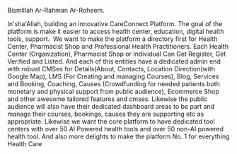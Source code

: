 Bismillah Ar-Rahman Ar-Roheem. 

In'sha'Allah, building an innovative CareConnect Platform. The goal of the platform is make it easier to access health center, education, digital health tools, support.  We want to make the platform a directory first for Health Center, Pharmacist Shop and Professional Health Practitioners. Each Health Center (Organization), Pharmacist Shop or Individual Can Get Register, Get Verified and Listed. And each of this entities have a dedicated admin end with robust CMSes for Details(About, Contacts, Location Direction(with Google Map), LMS (For Creating and managing Courses), Blog, Services and Booking, Coaching, Causes (Crowdfunding for needed patients both monetary and physical support from public audience), Ecommerce Shop and other awesome tailored features and cmses. Likewise the public audience will also have their dedicated dashboard areas to be part and manage their courses, bookings, causes they are supporting etc as appropriate. Likewise we want the core platform to have dedicated tool centers with over 50 AI Powered health tools and over 50 non-AI powered health tool. And also more delights to make the platform No. 1 for everything Health Care
